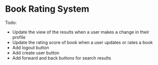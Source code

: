 Book Rating System
================

Todo:

* Update the view of the results when a user makes a change in their profile
* Update the rating score of book when a user updates or rates a book
* Add logout button
* Add create user button
* Add forward and back buttons for search results
